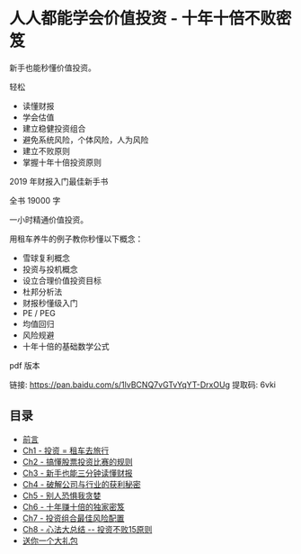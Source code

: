 # 人人都能学会价值投资 - 十年十倍不败密笈

新手也能秒懂价值投资。

轻松

* 读懂财报
* 学会估值
* 建立稳健投资组合
* 避免系统风险，个体风险，人为风险
* 建立不败原则
* 掌握十年十倍投资原则

2019 年财报入门最佳新手书

全书 19000 字

一小时精通价值投资。

用租车养牛的例子教你秒懂以下概念：

* 雪球复利概念
* 投资与投机概念
* 设立合理价值投资目标
* 杜邦分析法
* 财报秒懂级入门
* PE / PEG
* 均值回归
* 风险规避
* 十年十倍的基础数学公式

pdf 版本

链接: https://pan.baidu.com/s/1lvBCNQ7vGTvYqYT-DrxOUg 提取码: 6vki

## 目录

* [前言](00.md)
* [Ch1 - 投资 = 租车去旅行](01.md)
* [Ch2 - 搞懂股票投资比赛的规则](02.md)
* [Ch3 - 新手也能三分钟读懂财报](03.md)
* [Ch4 - 破解公司与行业的获利秘密](04.md)
* [Ch5 - 别人恐惧我贪婪](05.md)
* [Ch6 - 十年赚十倍的独家密笈](06.md)
* [Ch7 - 投资组合最佳风险配置](07.md)
* [Ch8 - 心法大总结 -- 投资不败15原则](08.md)
* [送你一个大礼包](09.md)
